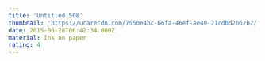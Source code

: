 ```yaml
---
title: 'Untitled 508'
thumbnail: 'https://ucarecdn.com/7550e4bc-66fa-46ef-ae40-21cdbd2b62b2/'
date: 2015-06-28T06:42:34.000Z
material: Ink on paper
rating: 4
---
```


